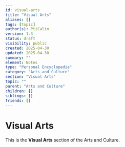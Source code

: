 ```yaml
---
id: visual-arts
title: "Visual Arts"
aliases: []
tags: [topic]
author(s): PtiCalin
version: 1.3
status: draft
visibility: public
created: 2025-04-30
updated: 2025-04-30
summary: ""
element: Notes
type: "Personal Encyclopedia"
category: "Arts and Culture"
section: "Visual Arts"
topic: ""
parent: "Arts and Culture"
children: []
siblings: []
friends: []
---
```

# Visual Arts

This is the **Visual Arts** section of the Arts and Culture.

